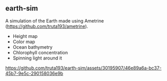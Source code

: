 ## earth-sim
A simulation of the Earth made using Ametrine (https://github.com/truta193/ametrine).

- Height map
- Color map
- Ocean bathymetry
- Chlorophyll concentration
- Spinning light around it


https://github.com/truta193/earth-sim/assets/30195907/46e89a6a-bc37-45b7-9e5c-290158036e9b

